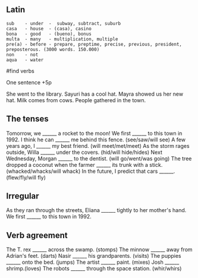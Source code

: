 ## Latin

    sub    - under  -  subway, subtract, suburb
    casa   - house  - (casa), casino
    bona   - good   - (bueno), bonus
    multa  - many   - multiplication, multiple
    pre(a) - before - prepare, preptime, precise, previous, president, preposterous. (3000 words. 150.000)
    non    - not
    aqua   - water



#find verbs

One sentence +5p

She went to the library.
Sayuri has a cool hat.
Mayra showed us her new hat.
Milk comes from cows.
People gathered in the town.


The tenses
----------
Tomorrow, we ______ a rocket to the moon!
We first ______ to this town in 1992.
I think he can ______ me behind this fence. (see/saw/will see)
A few years ago, I ______ my best friend. (will meet/met/meet)
As the storm rages outside, Willa ______ under the covers. (hid/will hide/hides)
Next Wednesday, Morgan ______ to the dentist. (will go/went/was going)
The tree dropped a coconut when the farmer ______ its trunk with a stick. (whacked/whacks/will whack)
In the future, I predict that cars ______. (flew/fly/will fly)

Irregular
---------
As they ran through the streets, Eliana ______ tightly to her mother's hand.
We first ______ to this town in 1992.

Verb agreement
--------------
The T. rex ______ across the swamp. (stomps)
The minnow ______ away from Adrian's feet. (darts)
Nasir ______ his grandparents. (visits)
The puppies ______ onto the bed. (jumps)
The artist ______ paint. (mixes)
Josh ______ shrimp.(loves)
The robots ______ through the space station. (whir/whirs)